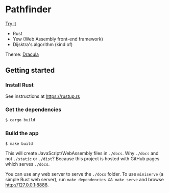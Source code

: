 # Pathfinder

[Try it](https://thomas.sauvajon.tech/pathfinder)

- Rust
- Yew (Web Assembly front-end framework)
- Dijsktra's algorithm (kind of)

Theme: [Dracula](https://github.com/dracula/dracula-theme)

## Getting started

### Install Rust
See instructions at https://rustup.rs

### Get the dependencies
```sh
$ cargo build
```

### Build the app
```
$ make build
```
This will create JavaScript/WebAssembly files in `./docs`. Why `./docs` and not `./static` or `./dist`? Because this project is hosted with GitHub pages which serves `./docs`.

You can use any web server to serve the `./docs` folder. To use `miniserve` (a simple Rust web server), run `make dependencies && make serve` and browse http://127.0.0.1:8888.
